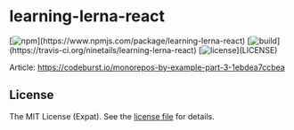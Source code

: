 learning-lerna-react
====================
[![npm](https://img.shields.io/npm/v/learning-lerna-react.svg?)](https://www.npmjs.com/package/learning-lerna-react)
[![build](https://img.shields.io/travis/ninetails/learning-lerna-react.svg?)](https://travis-ci.org/ninetails/learning-lerna-react)
[![license](https://img.shields.io/github/license/ninetails/learning-lerna-react.svg?)](LICENSE)

Article: https://codeburst.io/monorepos-by-example-part-3-1ebdea7ccbea

License
-------
The MIT License (Expat). See the [license file](LICENSE) for details.
